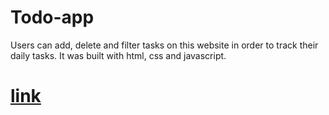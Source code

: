 # Todo-app

Users can add, delete and filter tasks on this website in order to track their daily tasks. It was built with html, css and javascript.

# [link](https://zealous-neumann-2399ae.netlify.app/)
